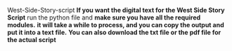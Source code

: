 West-Side-Story-script
<b>If you want the digital text for the West Side Story Script</b>
run the python file and <b>make sure you have all the required modules.</b> 
<b>it will take a while to process, and you can copy the output and put it into a text file.</b>
<b>You can also download the txt file or the pdf file for the actual script</b>
